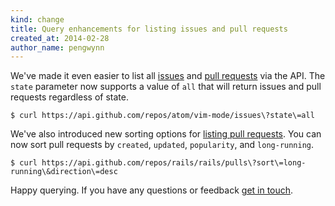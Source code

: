 ```yaml
---
kind: change
title: Query enhancements for listing issues and pull requests
created_at: 2014-02-28
author_name: pengwynn
---
```

We've made it even easier to list all [issues][] and [pull requests][] via the API.
The `state` parameter now supports a value of `all` that will return issues and
pull requests regardless of state.

``` command-line
$ curl https://api.github.com/repos/atom/vim-mode/issues\?state\=all
```

We've also introduced new sorting options for [listing pull requests][pull
requests]. You can now sort pull requests by `created`, `updated`,
`popularity`, and `long-running`.

``` command-line
$ curl https://api.github.com/repos/rails/rails/pulls\?sort\=long-running\&direction\=desc
```

Happy querying. If you have any questions or feedback [get in touch][contact].

[issues]: /v3/issues/#list-issues
[pull requests]: /v3/pulls/#list-pull-requests
[contact]: https://github.com/contact?form[subject]=API+query+enhancements
